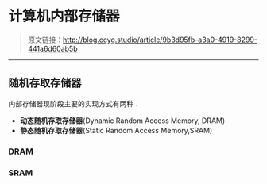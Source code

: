 # 计算机内部存储器

[annotation]: <id> (9b3d95fb-a3a0-4919-8299-441a6d60ab5b)
[annotation]: <status> (protect)
[annotation]: <create_time> (2019-04-22 14:39:12)
[annotation]: <category> (计算机技术)
[annotation]: <tags> (组成原理)

> 原文链接：<http://blog.ccyg.studio/article/9b3d95fb-a3a0-4919-8299-441a6d60ab5b>

---

## 随机存取存储器

内部存储器现阶段主要的实现方式有两种：

- **动态随机存取存储器**(Dynamic Random Access Memory, DRAM)
- **静态随机存取存储器**(Static Random Access Memory,SRAM)

### DRAM



### SRAM